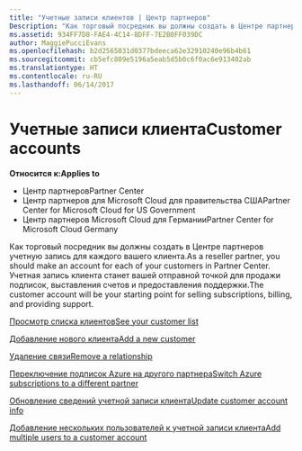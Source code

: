 ```yaml
---
title: "Учетные записи клиентов | Центр партнеров"
Description: "Как торговый посредник вы должны создать в Центре партнеров учетную запись для каждого вашего клиента. Учетная запись клиента станет вашей отправной точкой для продажи подписок, выставления счетов и предоставления поддержки."
ms.assetid: 934FF7D8-FAE4-4C14-8DFF-7E2B0FF039DC
author: MaggiePucciEvans
ms.openlocfilehash: b2d2565031d0377bdeeca62e32910240e96b4b61
ms.sourcegitcommit: cb5efc809e5196a5eab5d5b0c6f0ac6e913402ab
ms.translationtype: HT
ms.contentlocale: ru-RU
ms.lasthandoff: 06/14/2017
---
```

# <a name="customer-accounts"></a><span data-ttu-id="4db31-104">Учетные записи клиента</span><span class="sxs-lookup"><span data-stu-id="4db31-104">Customer accounts</span></span>

**<span data-ttu-id="4db31-105">Относится к:</span><span class="sxs-lookup"><span data-stu-id="4db31-105">Applies to</span></span>**

-  <span data-ttu-id="4db31-106">Центр партнеров</span><span class="sxs-lookup"><span data-stu-id="4db31-106">Partner Center</span></span>
-  <span data-ttu-id="4db31-107">Центр партнеров для Microsoft Cloud для правительства США</span><span class="sxs-lookup"><span data-stu-id="4db31-107">Partner Center for Microsoft Cloud for US Government</span></span>
-  <span data-ttu-id="4db31-108">Центр партнеров Microsoft Cloud для Германии</span><span class="sxs-lookup"><span data-stu-id="4db31-108">Partner Center for Microsoft Cloud Germany</span></span>

<span data-ttu-id="4db31-109">Как торговый посредник вы должны создать в Центре партнеров учетную запись для каждого вашего клиента.</span><span class="sxs-lookup"><span data-stu-id="4db31-109">As a reseller partner, you should make an account for each of your customers in Partner Center.</span></span> <span data-ttu-id="4db31-110">Учетная запись клиента станет вашей отправной точкой для продажи подписок, выставления счетов и предоставления поддержки.</span><span class="sxs-lookup"><span data-stu-id="4db31-110">The customer account will be your starting point for selling subscriptions, billing, and providing support.</span></span>

[<span data-ttu-id="4db31-111">Просмотр списка клиентов</span><span class="sxs-lookup"><span data-stu-id="4db31-111">See your customer list</span></span>](see-your-customer-list.md)

[<span data-ttu-id="4db31-112">Добавление нового клиента</span><span class="sxs-lookup"><span data-stu-id="4db31-112">Add a new customer</span></span>](add-a-new-customer.md)

[<span data-ttu-id="4db31-113">Удаление связи</span><span class="sxs-lookup"><span data-stu-id="4db31-113">Remove a relationship</span></span>](remove-a-relationship.md)

[<span data-ttu-id="4db31-114">Переключение подписок Azure на другого партнера</span><span class="sxs-lookup"><span data-stu-id="4db31-114">Switch Azure subscriptions to a different partner</span></span>](switch-azure-subscriptions-to-a-different-partner.md)

[<span data-ttu-id="4db31-115">Обновление сведений учетной записи клиента</span><span class="sxs-lookup"><span data-stu-id="4db31-115">Update customer account info</span></span>](update-customer-account-info.md)

[<span data-ttu-id="4db31-116">Добавление нескольких пользователей к учетной записи клиента</span><span class="sxs-lookup"><span data-stu-id="4db31-116">Add multiple users to a customer account</span></span>](adding-multiple-users-to-a-customer-account.md)


